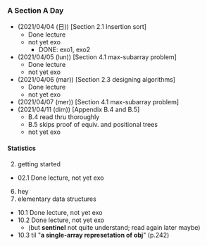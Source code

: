 


### A Section A Day
- (2021/04/04 (日)) [Section 2.1 Insertion sort]
  - Done lecture
  - not yet exo
    - DONE: exo1, exo2
- (2021/04/05 (lun)) [Section 4.1 max-subarray problem]
  - Done lecture
  - not yet exo
- (2021/04/06 (mar)) [Section 2.3 designing algorithms]
  - Done lecture
  - not yet exo
- (2021/04/07 (mer)) [Section 4.1 max-subarray problem]
- (2021/04/11 (dim)) [Appendix B.4 and B.5]
  - B.4 read thru thoroughly
  - B.5 skips proof of equiv. and positional trees
  - not yet exo


#### Statistics
02. getting started
  - 02.1 Done lecture, not yet exo
06. hey
10. elementary data structures
  - 10.1 Done lecture, not yet exo
  - 10.2 Done lecture, not yet exo
    - (but **sentinel** not quite understand; read again later maybe)
  - 10.3 til "**a single-array represetation of obj**" (p.242)

